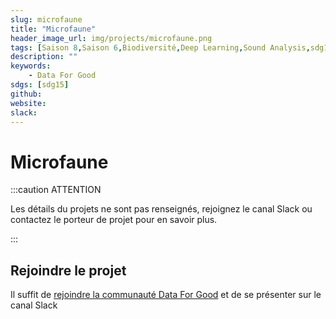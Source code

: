 ```yaml
---
slug: microfaune
title: "Microfaune"
header_image_url: img/projects/microfaune.png
tags: [Saison 8,Saison 6,Biodiversité,Deep Learning,Sound Analysis,sdg15]
description: ""
keywords:
    - Data For Good
sdgs: [sdg15]
github: 
website: 
slack: 
---
```


# Microfaune

:::caution ATTENTION

Les détails du projets ne sont pas renseignés, rejoignez le canal Slack ou contactez le porteur de projet pour en savoir plus.

:::


## Rejoindre le projet
Il suffit de [rejoindre la communauté Data For Good](/join) et de se présenter sur le canal Slack 

